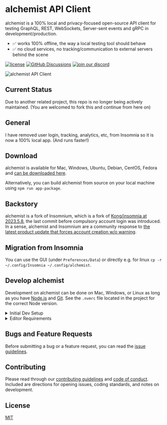 # alchemist API Client

alchemist is a 100% local and privacy-focused open-source API client for testing GraphQL, REST, WebSockets, Server-sent
events and gRPC in development/production.

- ✅ works 100% offline, the way a local testing tool should behave <br>
- ✅ no cloud services, no tracking/communication to external servers behind the scene <br>

[![license](https://img.shields.io/github/license/colby-timm/alchemist.svg)](LICENSE)
[![GitHub Discussions](https://img.shields.io/github/discussions/colby-timm/alchemist)](https://github.com/colby-timm/alchemist/discussions)
[![join our discord](https://dcbadge.vercel.app/api/server/pCcWcncwkw?style=flat&compact=true)](https://discord.gg/pCcWcncwkw)

![alchemist API Client](https://raw.githubusercontent.com/colby-timm/alchemist/main/screenshots/v0.1.png)

## Current Status

Due to another related project, this repo is no longer being actively maintained. (You are welcomed to fork this and
continue from here on)

## General

I have removed user login, tracking, analytics, etc, from Insomnia so it is now a 100% local app. (And runs faster!)

## Download

alchemist is available for Mac, Windows, Ubuntu, Debian, CentOS, Fedora and
[can be downloaded here](https://github.com/colby-timm/alchemist/releases).

<!-- TODO: Update -->
<!-- [alchemist is also available on AUR for ArchLinux](https://aur.archlinux.org/packages/insomnium-bin). -->

Alternatively, you can build alchemist from source on your local machine using `npm run app-package`.

## Backstory

alchemist is a fork of Insomnium, which is a fork of [Kong/insomnia at 2023.5.8](https://github.com/ArchGPT/insomnia),
the last commit before compulsory account login was introduced. In a sense, alchemist and Insomnium are a community
response to
[the latest product update that forces account creation w/o warning](https://news.ycombinator.com/item?id=37680522).

## Migration from Insomnia

You can use the GUI (under `Preferences/Data`) or directly e.g. for linux
`cp -r ~/.config/Insomnia ~/.config/alchemist`.

<!-- TODO: Migration guide -->
<!-- [For MacOS and Windows, you can read more here](https://archgpt.dev/insomnium/migration-guide). Feel free to open an
issue/discussion if anything weird happens. -->

## Develop alchemist

Development on alchemist can be done on Mac, Windows, or Linux as long as you have [Node.js](https://nodejs.org) and
[Git](https://git-scm.com/). See the `.nvmrc` file located in the project for the correct Node version.

<details>
<summary>Initial Dev Setup</summary>

This repository is structured as a monorepo and contains many Node.JS packages. Each package has its own set of
commands, but the most common commands are available from the root [`package.json`](package.json) and can be accessed
using the `npm run …` command. Here are the only three commands you should need to start developing on the app.

```shell
# Install and Link Dependencies
npm i

# Run Lint
npm run lint

# Run type checking
npm run type-check

# Run Tests
npm test

# Start App with Live Reload
npm run dev
```

### Linux

If you are on Linux, you may need to install the following supporting packages:

<details>
<summary>Ubuntu/Debian</summary>

```shell
# Update library
sudo apt-get update

# Install font configuration library & support
sudo apt-get install libfontconfig-dev
```

</details>

<details>
<summary>Fedora</summary>

```shell
# Install libcurl for node-libcurl
sudo dnf install libcurl-devel
```

</details>

Also on Linux, if Electron is failing during the install process, run the following

```shell
# Clear Electron install conflicts
rm -rf ~/.cache/electron
```

### Windows

If you are on Windows and have problems, you may need to install
[Windows Build Tools](https://github.com/felixrieseberg/windows-build-tools)

</details>

<details>
<summary>Editor Requirements</summary>

You can use any editor you'd like, but make sure to have support/plugins for the following tools:

- [ESLint](http://eslint.org/) - For catching syntax problems and common errors
- [JSX Syntax](https://facebook.github.io/react/docs/jsx-in-depth.html) - For React components

</details>

## Bugs and Feature Requests

Before submitting a bug or a feature request, you can read the
[issue guidelines](CONTRIBUTING.md#using-the-issue-tracker).

<!-- For more generic product questions and feedback, join the [Slack Team](https://chat.insomnia.rest). -->

## Contributing

Please read through our [contributing guidelines](CONTRIBUTING.md) and [code of conduct](CODE_OF_CONDUCT.md). Included
are directions for opening issues, coding standards, and notes on development.

<!-- ## Documentation

Check out our open-source [alchemist Documentation](https://archgpt.dev/insomnium-doc). -->

## License

[MIT](LICENSE)
